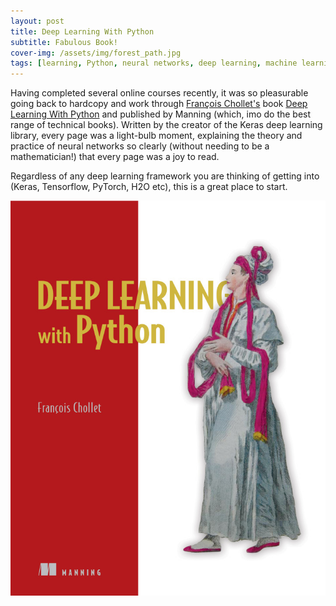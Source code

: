 ```yaml
---
layout: post
title: Deep Learning With Python
subtitle: Fabulous Book!
cover-img: /assets/img/forest_path.jpg
tags: [learning, Python, neural networks, deep learning, machine learning, keras, books, Manning]
---
```

Having completed several online courses recently, it was so pleasurable going back to hardcopy and work through [François 
Chollet's][francois] book [Deep Learning With Python][dlwp] and published by Manning (which, imo do the best range of 
technical books). Written by the creator of the Keras deep learning library, every page was a light-bulb moment, explaining 
the theory and practice of neural networks so clearly (without needing to be a mathematician!) that every page was a joy 
to read. 

Regardless of any deep learning framework you are thinking of getting into (Keras, Tensorflow, PyTorch, H2O etc), this is 
a great place to start.

[francois]: https://linkedin.com/in/fchollet
[dlwp]: https://www.manning.com/books/deep-learning-with-python


![DLWPChollet](/assets/img/Chollet-DLP-HI.png)





